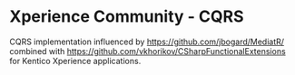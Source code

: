 # Xperience Community - CQRS

CQRS implementation influenced by <https://github.com/jbogard/MediatR/> combined with <https://github.com/vkhorikov/CSharpFunctionalExtensions> for Kentico Xperience applications.
